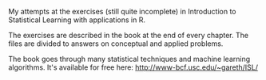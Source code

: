 My attempts at the exercises (still quite incomplete) in Introduction to Statistical Learning with applications in R.

The exercises are described in the book at the end of every chapter. The files are divided to answers on conceptual and applied problems.

The book goes through many statistical techniques and machine learning algorithms. It's available for free here: http://www-bcf.usc.edu/~gareth/ISL/